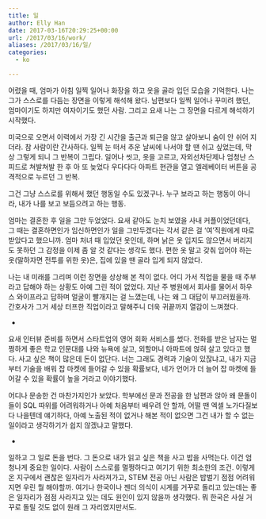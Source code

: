 ```yaml
---
title: 일
author: Elly Han
date: 2017-03-16T20:29:25+00:00
url: /2017/03/16/work/
aliases: /2017/03/16/일/
categories:
  - ko

---
```

어렸을 때, 엄마가 아침 일찍 일어나 화장을 하고 옷을 골라 입던 모습을 기억한다. 나는 그가 스스로를 다듬는 장면을 이렇게 해석해 왔다. 남편보다 일찍 일어나 꾸미려 했던, 엄마이기도 하지만 여자이기도 했던 사람. 그리고 요새 나는 그 장면을 다르게 해석하기 시작했다.

미국으로 오면서 이력에서 가장 긴 시간을 출근과 퇴근을 않고 살아보니 숨이 안 쉬어 지더라. 참 사람이란 간사하다. 일찍 눈 떠서 추운 날씨에 나서야 할 땐 쉬고 싶었는데, 막상 그렇게 되니 그 반복이 그립다. 일어나 씻고, 옷을 고르고, 자외선차단제나 엄청난 스피드로 쳐발쳐발 한 후 아 또 늦었다 우다다다 아파트 현관을 열고 엘레베이터 버튼을 공격적으로 누르던 그 반복.

그건 그냥 스스로를 위해서 했던 행동일 수도 있겠구나. 누구 보라고 하는 행동이 아니라, 내가 나를 보고 보듬으려고 하는 행동.

엄마는 결혼한 후 일을 그만 두었었다. 요새 같아도 눈치 보였을 사내 커플이었던데다, 그 때는 결혼하면인가 임신하면인가 일을 그만두겠다는 각서 같은 걸 &#8216;여&#8217;직원에게 따로 받았다고 했으니까. 엄마 처녀 때 입었던 옷인데, 하며 낡은 옷 입지도 않으면서 버리지도 못하던 그 감정을 이제 좀 알 것 같다는 생각도 했다. 편한 옷 말고 갖춰 입어야 하는 옷(말하자면 전투를 위한 옷)은, 집에 있을 땐 골라 입게 되지 않았다.

나는 내 미래를 그리며 이런 장면을 상상해 본 적이 없다. 어디 가서 직업을 물을 때 주부라고 답해야 하는 상황도 아예 그린 적이 없었다. 지난 주 병원에서 회사를 물어서 하우스 와이프라고 답하며 얼굴이 빨개지는 걸 느꼈는데, 나는 왜 그 대답이 부끄러웠을까. 간호사가 그거 세상 터프한 직업이라고 말해주니 더욱 귀끝까지 열감이 느껴졌다.

*

요새 인터뷰 준비를 하면서 스타트업의 영어 회화 서비스를 썼다. 전화를 받은 남자는 멀쩡하게 좋은 학교 인문대를 나와 뉴욕에 살고, 외할머니 아파트에 얹혀 살고 있다고 했다. 사고 싶은 책이 많은데 돈이 없단다. 너는 그래도 경력과 기술이 있잖냐고, 내가 지금부터 기술을 배워 잡 마켓에 들어갈 수 있을 확률보다, 네가 언어가 더 늘어 잡 마켓에 들어갈 수 있을 확률이 높을 거라고 이야기했다.

어디나 문송한 건 마찬가지인가 보았다. 학부에선 문과 전공을 한 남편과 앉아 왜 문돌이들이 SQL 따위를 어려워하거나 아예 처음부터 배우려 안 할까, 어떨 땐 엑셀 노가다질보다 나을텐데 얘기하다, 아예 노출된 적이 없거나 해본 적이 없으면 그건 내가 할 수 없는 일이라고 생각하기가 쉽지 않겠냐고 말했다.

*

일하고 그 일로 돈을 번다. 그 돈으로 내가 읽고 싶은 책을 사고 밥을 사먹는다. 이건 엄청나게 중요한 일이다. 사람이 스스로를 멀쩡하다고 여기기 위한 최소한의 조건. 이렇게 온 지구에서 괜찮은 일자리가 사라져가고, STEM 전공 아닌 사람은 밥벌기 점점 어려워지면 우린 뭘 해야할까. 여기나 한국이나 젠더 의식이 시계를 거꾸로 돌리고 있는데는 좋은 일자리가 점점 사라지고 있는 데도 원인이 있지 않을까 생각했다. 뭐 한국은 사실 거꾸로 돌릴 것도 없이 원래 그 자리였지만서도.

&nbsp;

&nbsp;